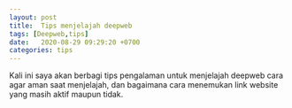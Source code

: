 ```yaml
---
layout: post
title:  Tips menjelajah deepweb
tags: [Deepweb,tips]
date:   2020-08-29 09:29:20 +0700
categories: tips
---
```


Kali ini saya akan berbagi tips pengalaman untuk menjelajah deepweb cara agar aman saat menjelajah,
dan bagaimana cara menemukan link website yang masih aktif maupun tidak.


